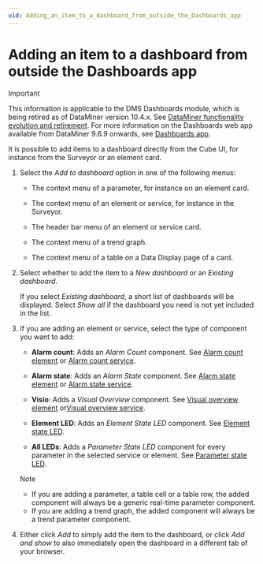 ```yaml
---
uid: Adding_an_item_to_a_dashboard_from_outside_the_Dashboards_app
---
```


# Adding an item to a dashboard from outside the Dashboards app

> [!IMPORTANT]
> This information is applicable to the DMS Dashboards module, which is being retired as of DataMiner version 10.4.x. See [DataMiner functionality evolution and retirement](xref:Software_support_life_cycles#dataminer-functionality-evolution-and-retirement). For more information on the Dashboards web app available from DataMiner 9.6.9 onwards, see [Dashboards app](xref:newR_D).

It is possible to add items to a dashboard directly from the Cube UI, for instance from the Surveyor or an element card.

1. Select the *Add to dashboard* option in one of the following menus:

    - The context menu of a parameter, for instance on an element card.

    - The context menu of an element or service, for instance in the Surveyor.

    - The header bar menu of an element or service card.

    - The context menu of a trend graph.

    - The context menu of a table on a Data Display page of a card.

1. Select whether to add the item to a *New dashboard* or an *Existing dashboard*.

    If you select *Existing dashboard*, a short list of dashboards will be displayed. Select *Show all* if the dashboard you need is not yet included in the list.

1. If you are adding an element or service, select the type of component you want to add:

    - **Alarm count**: Adds an *Alarm Count* component. See [Alarm count element](xref:Dashboard_components#alarm-count-element-element) or [Alarm count service](xref:Dashboard_components#alarm-count-service-service).

    - **Alarm state**: Adds an *Alarm State* component. See [Alarm state element](xref:Dashboard_components#alarm-state-element-element) or [Alarm state service](xref:Dashboard_components#alarm-state-service-alarms).

    - **Visio**: Adds a *Visual Overview* component. See [Visual overview element](xref:Dashboard_components#visual-overview-element-element) or[Visual overview service](xref:Dashboard_components#visual-overview-service-service).

    - **Element LED**: Adds an *Element State LED* component. See [Element state LED](xref:Dashboard_components#element-state-led-element).

    - **All LEDs**: Adds a *Parameter State LED* component for every parameter in the selected service or element. See [Parameter state LED](xref:Dashboard_components#parameter-state-led-parameter).

    > [!NOTE]
    >
    > - If you are adding a parameter, a table cell or a table row, the added component will always be a generic real-time parameter component.
    > - If you are adding a trend graph, the added component will always be a trend parameter component.

1. Either click *Add* to simply add the item to the dashboard, or click *Add and show* to also immediately open the dashboard in a different tab of your browser.
